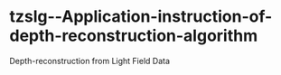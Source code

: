 # tzslg--Application-instruction-of-depth-reconstruction-algorithm
Depth-reconstruction from Light Field Data
